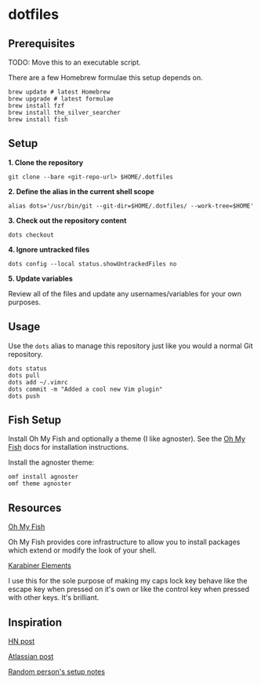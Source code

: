 # dotfiles

## Prerequisites
TODO: Move this to an executable script.

There are a few Homebrew formulae this setup depends on.

```shell
brew update # latest Homebrew
brew upgrade # latest formulae
brew install fzf
brew install the_silver_searcher
brew install fish
```

## Setup

**1. Clone the repository**
```shell
git clone --bare <git-repo-url> $HOME/.dotfiles
```

**2. Define the alias in the current shell scope**
```shell
alias dots='/usr/bin/git --git-dir=$HOME/.dotfiles/ --work-tree=$HOME'
```

**3. Check out the repository content**
```shell
dots checkout
```

**4. Ignore untracked files**
```shell
dots config --local status.showUntrackedFiles no
```

**5. Update variables**

Review all of the files and update any usernames/variables for your own purposes.

## Usage

Use the `dots` alias to manage this repository just like you would a normal Git repository.

```shell
dots status
dots pull
dots add ~/.vimrc
dots commit -m "Added a cool new Vim plugin"
dots push
```

## Fish Setup

Install Oh My Fish and optionally a theme (I like agnoster). See the [Oh My Fish](https://ohmyz.sh/) docs for installation instructions.

Install the agnoster theme:

```shell
omf install agnoster
omf theme agnoster
```

## Resources

[Oh My Fish](https://ohmyz.sh/)

Oh My Fish provides core infrastructure to allow you to install packages which extend or modify the look of your shell.

[Karabiner Elements](https://pqrs.org/osx/karabiner/)

I use this for the sole purpose of making my caps lock key behave like the escape key when pressed on it's own or like the control key when pressed with other keys. It's brilliant.

## Inspiration
[HN post](https://news.ycombinator.com/item?id=11070797)

[Atlassian post](https://developer.atlassian.com/blog/2016/02/best-way-to-store-dotfiles-git-bare-repo/)

[Random person's setup notes](https://github.com/Siilwyn/my-dotfiles/tree/master/.my-dotfiles)
